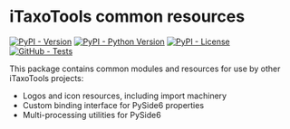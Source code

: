 # iTaxoTools common resources

[![PyPI - Version](https://img.shields.io/pypi/v/itaxotools-common)](
    https://pypi.org/project/itaxotools-common)
[![PyPI - Python Version](https://img.shields.io/pypi/pyversions/itaxotools-common)](
    https://pypi.org/project/itaxotools-common)
[![PyPI - License](https://img.shields.io/pypi/l/itaxotools-common)](
    https://pypi.org/project/itaxotools-common)
[![GitHub - Tests](https://img.shields.io/github/actions/workflow/status/iTaxoTools/itt-common/test.yml?label=tests)](
    https://github.com/iTaxoTools/itt-common/actions/workflows/test.yml)

This package contains common modules and resources for use by other iTaxoTools projects:

- Logos and icon resources, including import machinery
- Custom binding interface for PySide6 properties
- Multi-processing utilities for PySide6
